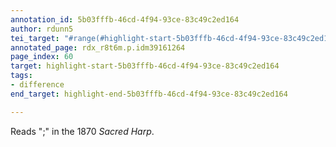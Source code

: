 ```yaml
---
annotation_id: 5b03fffb-46cd-4f94-93ce-83c49c2ed164
author: rdunn5
tei_target: "#range(#highlight-start-5b03fffb-46cd-4f94-93ce-83c49c2ed164, #highlight-end-5b03fffb-46cd-4f94-93ce-83c49c2ed164)"
annotated_page: rdx_r8t6m.p.idm39161264
page_index: 60
target: highlight-start-5b03fffb-46cd-4f94-93ce-83c49c2ed164
tags:
- difference
end_target: highlight-end-5b03fffb-46cd-4f94-93ce-83c49c2ed164

---
```

Reads ";" in the 1870 *Sacred Harp*.